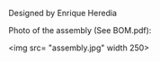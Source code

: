 Designed by Enrique Heredia

Photo of the assembly (See BOM.pdf):

<img src= "assembly.jpg" width 250>

